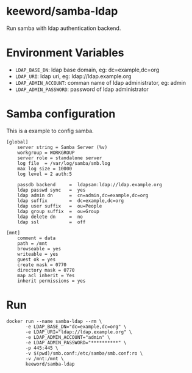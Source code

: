 # keeword/samba-ldap

Run samba with ldap authentication backend.

# Environment Variables

- `LDAP_BASE_DN`: ldap base domain, eg: dc=example,dc=org
- `LDAP_URI`: ldap uri, eg: ldap://ldap.example.org
- `LDAP_ADMIN_ACCOUNT`: comman name of ldap administrator, eg: admin
- `LDAP_ADMIN_PASSWORD`: password of ldap administrator

# Samba configuration

This is a example to config samba.

```
[global]
    server string = Samba Server (%v)
    workgroup = WORKGROUP
    server role = standalone server
    log file  = /var/log/samba/smb.log
    max log size = 10000
    log level = 2 auth:5

    passdb backend     =  ldapsam:ldap://ldap.example.org
    ldap passwd sync   =  yes
    ldap admin dn      =  cn=admin,dc=example,dc=org
    ldap suffix        =  dc=example,dc=org
    ldap user suffix   =  ou=People
    ldap group suffix  =  ou=Group
    ldap delete dn     =  no
    ldap ssl           =  off

[mnt]
    comment = data
    path = /mnt
    browseable = yes
    writeable = yes
    guest ok = yes
    create mask = 0770
    directory mask = 0770
    map acl inherit = Yes
    inherit permissions = yes
```

# Run

```
docker run --name samba-ldap --rm \
	   -e LDAP_BASE_DN="dc=example,dc=org" \
	   -e LDAP_URI="ldap://ldap.example.org" \
	   -e LDAP_ADMIN_ACCOUNT="admin" \
	   -e LDAP_ADMIN_PASSWORD="**********" \
	   -p 445:445 \
	   -v $(pwd)/smb.conf:/etc/samba/smb.conf:ro \
	   -v /mnt:/mnt \
	   keeword/samba-ldap
```
